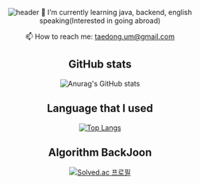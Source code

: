
<!--
**TaeDongUm/taedongum** is a ✨ _special_ ✨ repository because its `README.md` (this file) appears on your GitHub profile.
-->
<div align="center">
  
![header](https://capsule-render.vercel.app/api?type=transparent&color=9900FF&height=300&section=header&text=Welcome!&&fontColor=9900FF&fontSize=90)
🌱 I’m currently learning java, backend, english speaking(Interested in going abroad)

📫 How to reach me: taedong.um@gmail.com
  
## GitHub stats
![Anurag's GitHub stats](https://github-readme-stats.vercel.app/api?username=TaeDongUm&theme=dark&show_icons=true)

## Language that I used
[![Top Langs](https://github-readme-stats.vercel.app/api/top-langs/?username=TaeDongUm&hide=PowerShell,batchfile&layout=compact)](https://github.com/anuraghazra/github-readme-stats)

## Algorithm BackJoon
[![Solved.ac 프로필](http://mazassumnida.wtf/api/v2/generate_badge?boj=etdong)](https://solved.ac/etdong)



</div>
